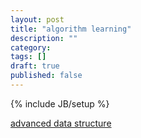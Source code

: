```yaml
---
layout: post
title: "algorithm learning"
description: ""
category: 
tags: []
draft: true
published: false
---
```

{% include JB/setup %}

[advanced data structure](http://courses.csail.mit.edu/6.581/spring12/lectures/)
